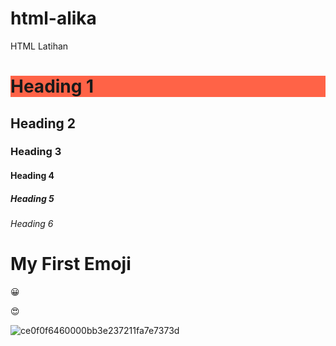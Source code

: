 # html-alika
HTML Latihan

<h1 style="background-color:Tomato;">Heading 1</h1>
<h2>Heading 2</h2>
<h3>Heading 3</h3>
<h4>Heading 4</h4>
<h5>Heading 5</h5>
<h6>Heading 6</h6>

<h1>My First Emoji</h1>

<p>&#128512;</p>
<p>&#128525;</p>

<img src="https://id.pinterest.com/pin/853291460636021791/" alt="ce0f0f6460000bb3e237211fa7e7373d">
